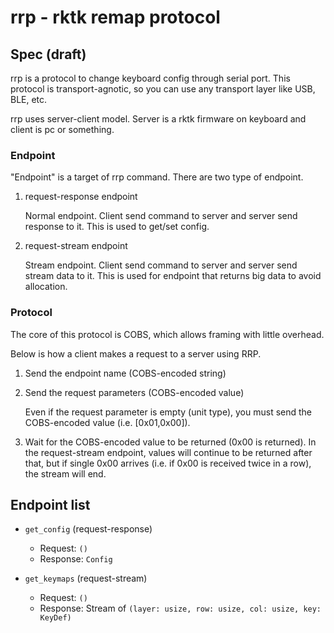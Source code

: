 # rrp - rktk remap protocol

## Spec (draft)

rrp is a protocol to change keyboard config through serial port. This protocol
is transport-agnotic, so you can use any transport layer like USB, BLE, etc.

rrp uses server-client model. Server is a rktk firmware on keyboard and client
is pc or something.

### Endpoint

"Endpoint" is a target of rrp command. There are two type of endpoint.

1. request-response endpoint

   Normal endpoint. Client send command to server and server send response to
   it. This is used to get/set config.

2. request-stream endpoint

   Stream endpoint. Client send command to server and server send stream data to
   it. This is used for endpoint that returns big data to avoid allocation.

### Protocol

The core of this protocol is COBS, which allows framing with little overhead.

Below is how a client makes a request to a server using RRP.

1. Send the endpoint name (COBS-encoded string)

2. Send the request parameters (COBS-encoded value)

   Even if the request parameter is empty (unit type), you must send the
   COBS-encoded value (i.e. [0x01,0x00]).

3. Wait for the COBS-encoded value to be returned (0x00 is returned). In the
   request-stream endpoint, values will continue to be returned after that, but
   if single 0x00 arrives (i.e. if 0x00 is received twice in a row), the stream
   will end.

## Endpoint list

- `get_config` (request-response)
  - Request: `()`
  - Response: `Config`

- `get_keymaps` (request-stream)
  - Request: `()`
  - Response: Stream of `(layer: usize, row: usize, col: usize, key: KeyDef)`
